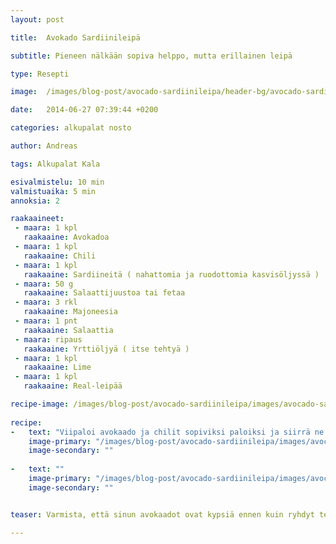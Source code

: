 ```yaml
---
layout: post

title:	Avokado Sardiinileipä

subtitle: Pieneen nälkään sopiva helppo, mutta erillainen leipä

type: Resepti

image:	/images/blog-post/avocado-sardiinileipa/header-bg/avocado-sardinileipa-14.jpg

date:	2014-06-27 07:39:44 +0200

categories: alkupalat nosto

author: Andreas

tags: Alkupalat Kala

esivalmistelu: 10 min
valmistuaika: 5 min
annoksia: 2

raakaaineet:
 - maara: 1 kpl	
   raakaaine: Avokadoa
 - maara: 1 kpl	
   raakaaine: Chili
 - maara: 1 kpl	
   raakaaine: Sardiineitä ( nahattomia ja ruodottomia kasvisöljyssä )
 - maara: 50 g	
   raakaaine: Salaattijuustoa tai fetaa
 - maara: 3 rkl	
   raakaaine: Majoneesia
 - maara: 1 pnt	
   raakaaine: Salaattia
 - maara: ripaus	
   raakaaine: Yrttiöljyä ( itse tehtyä )
 - maara: 1 kpl	
   raakaaine: Lime
 - maara: 1 kpl	
   raakaaine: Real-leipää

recipe-image: /images/blog-post/avocado-sardiinileipa/images/avocado-sardinileipa-12-1024x682.jpg
  
recipe: 
-   text: "Viipaloi avokaado ja chilit sopiviksi paloiksi ja siirrä ne sivuun odottamaan kasausta. Aloita levittämällä majoneesia leivänpäälle ja nostele salaatinlehdet majoneesin päälle. Asettele nyt viipaloidut avokaadot ja chilit salaatinpäälle. Nostele sardiinia seuraavaksi päälle ja ripottele myös salaattijuustoa leivänpäälle. Lisää yrittiöljy ja limen mehu koko komeudun päälle. Voit koristella seessamisiemenillä leivän. Ei muuta kuin herkuttelemaan."
    image-primary: "/images/blog-post/avocado-sardiinileipa/images/avocado-sardinileipa-2-1024x682.jpg"
    image-secondary: ""
    
-   text: ""
    image-primary: "/images/blog-post/avocado-sardiinileipa/images/avocado-sardinileipa-1-1024x761.jpg"
    image-secondary: ""


teaser: Varmista, että sinun avokaadot ovat kypsiä ennen kuin ryhdyt tekemään

---
```



